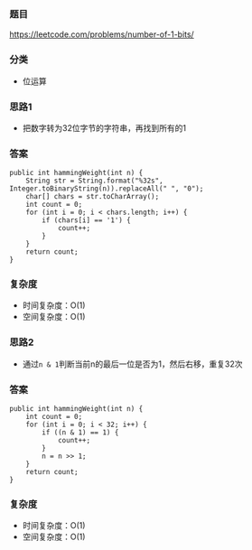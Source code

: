 ### 题目
https://leetcode.com/problems/number-of-1-bits/

### 分类
* 位运算

### 思路1
* 把数字转为32位字节的字符串，再找到所有的1

### 答案
```
public int hammingWeight(int n) {
    String str = String.format("%32s", Integer.toBinaryString(n)).replaceAll(" ", "0");
    char[] chars = str.toCharArray();
    int count = 0;
    for (int i = 0; i < chars.length; i++) {
        if (chars[i] == '1') {
            count++;
        }
    }
    return count;
}
```

### 复杂度
* 时间复杂度：O(1)
* 空间复杂度：O(1)

### 思路2
* 通过`n & 1`判断当前n的最后一位是否为1，然后右移，重复32次

### 答案
```
public int hammingWeight(int n) {
    int count = 0;
    for (int i = 0; i < 32; i++) {
        if ((n & 1) == 1) {
            count++;
        }
        n = n >> 1;
    }
    return count;
}
```

### 复杂度
* 时间复杂度：O(1)
* 空间复杂度：O(1)
